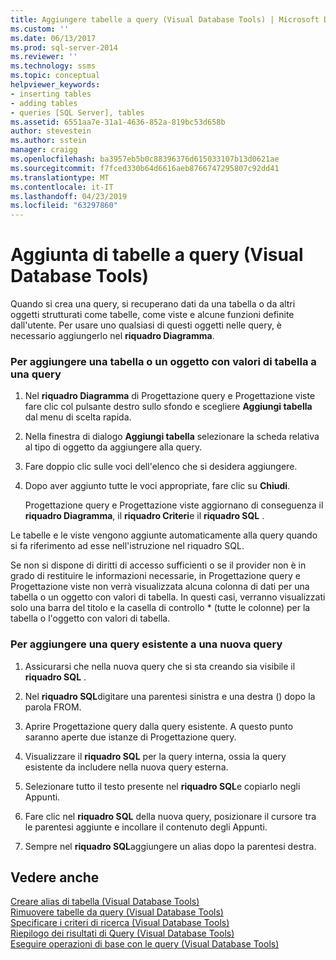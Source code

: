 ```yaml
---
title: Aggiungere tabelle a query (Visual Database Tools) | Microsoft Docs
ms.custom: ''
ms.date: 06/13/2017
ms.prod: sql-server-2014
ms.reviewer: ''
ms.technology: ssms
ms.topic: conceptual
helpviewer_keywords:
- inserting tables
- adding tables
- queries [SQL Server], tables
ms.assetid: 6551aa7e-31a1-4636-852a-819bc53d658b
author: stevestein
ms.author: sstein
manager: craigg
ms.openlocfilehash: ba3957eb5b0c88396376d615033107b13d0621ae
ms.sourcegitcommit: f7fced330b64d6616aeb8766747295807c92dd41
ms.translationtype: MT
ms.contentlocale: it-IT
ms.lasthandoff: 04/23/2019
ms.locfileid: "63297860"
---
```

# <a name="add-tables-to-queries-visual-database-tools"></a>Aggiunta di tabelle a query (Visual Database Tools)
  Quando si crea una query, si recuperano dati da una tabella o da altri oggetti strutturati come tabelle, come viste e alcune funzioni definite dall'utente. Per usare uno qualsiasi di questi oggetti nelle query, è necessario aggiungerlo nel **riquadro Diagramma**.  
  
### <a name="to-add-a-table-or-table-valued-object-to-a-query"></a>Per aggiungere una tabella o un oggetto con valori di tabella a una query  
  
1.  Nel **riquadro Diagramma** di Progettazione query e Progettazione viste fare clic col pulsante destro sullo sfondo e scegliere **Aggiungi tabella** dal menu di scelta rapida.  
  
2.  Nella finestra di dialogo **Aggiungi tabella** selezionare la scheda relativa al tipo di oggetto da aggiungere alla query.  
  
3.  Fare doppio clic sulle voci dell'elenco che si desidera aggiungere.  
  
4.  Dopo aver aggiunto tutte le voci appropriate, fare clic su **Chiudi**.  
  
     Progettazione query e Progettazione viste aggiornano di conseguenza il **riquadro Diagramma**, il **riquadro Criteri**e il **riquadro SQL** .  
  
 Le tabelle e le viste vengono aggiunte automaticamente alla query quando si fa riferimento ad esse nell'istruzione nel riquadro SQL.  
  
 Se non si dispone di diritti di accesso sufficienti o se il provider non è in grado di restituire le informazioni necessarie, in Progettazione query e Progettazione viste non verrà visualizzata alcuna colonna di dati per una tabella o un oggetto con valori di tabella. In questi casi, verranno visualizzati solo una barra del titolo e la casella di controllo * (tutte le colonne) per la tabella o l'oggetto con valori di tabella.  
  
### <a name="to-add-an-existing-query-to-a-new-query"></a>Per aggiungere una query esistente a una nuova query  
  
1.  Assicurarsi che nella nuova query che si sta creando sia visibile il **riquadro SQL** .  
  
2.  Nel **riquadro SQL**digitare una parentesi sinistra e una destra () dopo la parola FROM.  
  
3.  Aprire Progettazione query dalla query esistente. A questo punto saranno aperte due istanze di Progettazione query.  
  
4.  Visualizzare il **riquadro SQL** per la query interna, ossia la query esistente da includere nella nuova query esterna.  
  
5.  Selezionare tutto il testo presente nel **riquadro SQL**e copiarlo negli Appunti.  
  
6.  Fare clic nel **riquadro SQL** della nuova query, posizionare il cursore tra le parentesi aggiunte e incollare il contenuto degli Appunti.  
  
7.  Sempre nel **riquadro SQL**aggiungere un alias dopo la parentesi destra.  
  
## <a name="see-also"></a>Vedere anche  
 [Creare alias di tabella &#40;Visual Database Tools&#41;](visual-database-tools.md)   
 [Rimuovere tabelle da query &#40;Visual Database Tools&#41;](remove-tables-from-queries-visual-database-tools.md)   
 [Specificare i criteri di ricerca &#40;Visual Database Tools&#41;](specify-search-criteria-visual-database-tools.md)   
 [Riepilogo dei risultati di Query &#40;Visual Database Tools&#41;](summarize-query-results-visual-database-tools.md)   
 [Eseguire operazioni di base con le query &#40;Visual Database Tools&#41;](perform-basic-operations-with-queries-visual-database-tools.md)  
  
  
